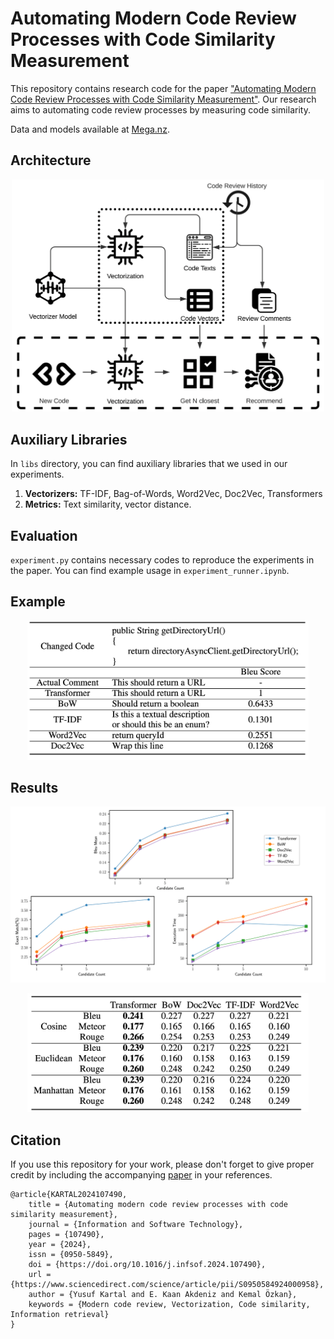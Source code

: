 # Automating Modern Code Review Processes with Code Similarity Measurement

This repository contains research code for the paper ["Automating Modern Code Review Processes with Code Similarity Measurement"](https://doi.org/10.1016/j.infsof.2024.107490). Our research aims to automating code review processes by measuring code similarity.

Data and models available at [Mega.nz](https://mega.nz/folder/kv4GDDJa#pcgag7752nVLPumSilU_yg).

## Architecture
<p  align="center">
<img src="public/architecture.png" width="500"></img>
<p>


## Auxiliary Libraries

In `libs` directory, you can find auxiliary libraries that we used in our experiments.

1. **Vectorizers:** TF-IDF, Bag-of-Words, Word2Vec, Doc2Vec, Transformers
2. **Metrics:** Text similarity, vector distance.

## Evaluation

`experiment.py` contains necessary codes to reproduce the experiments in the paper.
You can find example usage in `experiment_runner.ipynb`.

## Example

<p  align="center">
<img src="public/example.png" width="450"></img>
<p>


## Results

![Vectorizer Comparison](public/results_chart.png)
<p  align="center">
<img src="public/results_table.png" width="450"></img>
<p>

## Citation

If you use this repository for your work, please don't forget to give proper credit by including the accompanying [paper](https://doi.org/10.1016/j.infsof.2024.107490) in your references.


    @article{KARTAL2024107490,
        title = {Automating modern code review processes with code similarity measurement},
        journal = {Information and Software Technology},
        pages = {107490},
        year = {2024},
        issn = {0950-5849},
        doi = {https://doi.org/10.1016/j.infsof.2024.107490},
        url = {https://www.sciencedirect.com/science/article/pii/S0950584924000958},
        author = {Yusuf Kartal and E. Kaan Akdeniz and Kemal Özkan},
        keywords = {Modern code review, Vectorization, Code similarity, Information retrieval}  
    }
    
